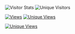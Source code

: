 
![Visitor Stats](https://visitor-badge.laobi.icu/badge?page_id=dr-sanjay.Dr-Sanjay)
![Unique Visitors](https://visitor-badge.laobi.icu/badge?page_id=dr-sanjay.Dr-Sanjay&title=unique%20visitors)
<!-- This code will show who has visited and how much time spent, which repo opened -->
[![Views](https://komarev.com/ghpvc/?username=Dr-Sanjay&label=Views&color=blueviolet)](https://github.com/Dr-Sanjay)
[![Unique Views](https://views.whatilearened.today/views/github/Dr-Sanjay/Assignment_Sanjay.svg)](https://github.com/Dr-Sanjay/Assignment_Sanjay)

[![Unique Views](https://views.whatilearened.today/views/github/Dr-Sanjay/Dr-Sanjay.svg?exclude_owner=true)](https://github.com/Dr-Sanjay/Dr-Sanjay)

